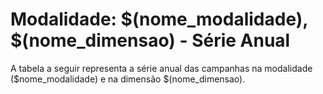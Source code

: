 # Modalidade: $(nome_modalidade), $(nome_dimensao) - Série Anual

A tabela a seguir representa a série anual das campanhas na modalidade
($nome_modalidade) e na dimensão $(nome_dimensao).

